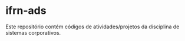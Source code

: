 # ifrn-ads
Este repositório contém códigos de atividades/projetos da disciplina de sistemas corporativos.
